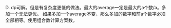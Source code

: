 D. dp可解。但是有复杂度更低的做法。最大的average一定是最大的a个数/a。多加一个无法更优。
   如果多加一个average不变，那么多加的数字和前a个数字必须全部相等。使用组合数计算方案数。
